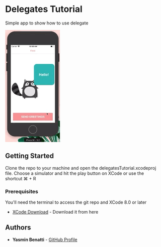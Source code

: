 # Delegates Tutorial

Simple app to show how to use delegate

![](AppExample.gif)

## Getting Started

Clone the repo to your machine and open the delegatesTutorial.xcodeproj file. Choose a simulator and hit the play button on XCode or use the shortcut ⌘ + R

### Prerequisites

You'll need the terminal to access the git repo and XCode 8.0 or later 

* [XCode Download](https://developer.apple.com/downloads/index.action) - Download it from here

## Authors

* **Yasmin Benatti** - [GitHub Profile](https://github.com/yabenatti)

